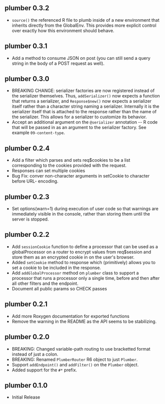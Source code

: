 plumber 0.3.2
--------------------------------------------------------------------------------
* `source()` the referenced R file to plumb inside of a new environment that 
  inherits directly from the GlobalEnv. This provides more explicit control over
  exactly how this environment should behave.

plumber 0.3.1
--------------------------------------------------------------------------------
* Add a method to consume JSON on post (you can still send a query string in
  the body of a POST request as well).

plumber 0.3.0
--------------------------------------------------------------------------------
* BREAKING CHANGE: serializer factories are now registered instead of the 
  serializer themselves. Thus, `addSerializer()` now expects a function that
  returns a serializer, and `Response$new()` now expects a serializer itself
  rather than a character string naming a serializer. Internally it is the 
  serializer itself that is attached to the response rather than the name of
  the serializer. This allows for a serializer to customize its behavior.
* Accept an additional argument on the `@serializer` annotation -- R code that
  will be passed in as an argument to the serializer factory. See example
  `09-content-type`.

plumber 0.2.4
--------------------------------------------------------------------------------
* Add a filter which parses and sets req$cookies to be a list corresponding to
  the cookies provided with the request.
* Responses can set multiple cookies
* Bug Fix: conver non-character arguments in setCookie to character before URL-
  encoding.

plumber 0.2.3
--------------------------------------------------------------------------------
* Set options(warn=1) during execution of user code so that warnings are 
  immediately visible in the console, rather than storing them until the server
  is stopped.

plumber 0.2.2
--------------------------------------------------------------------------------
* Add `sessionCookie` function to define a processor that can be used as a
  globalProcessor on a router to encrypt values from req$session and store them
  as an encrypted cookie in on the user's browser.
* Added `setCookie` method to response which (primitively) allows you to set
  a cookie to be included in the response.
* Add `addGlobalProcessor` method on `plumber` class to support a processor that
  runs a processor only a single time, before and then after all other filters 
  and the endpoint.
* Document all public params so CHECK passes

plumber 0.2.1
--------------------------------------------------------------------------------
* Add more Roxygen documentation for exported functions
* Remove the warning in the README as the API seems to be stabilizing.

plumber 0.2.0
--------------------------------------------------------------------------------
* BREAKING: Changed variable-path routing to use bracketted format instead of
  just a colon.
* BREAKING: Renamed `PlumberRouter` R6 object to just `Plumber`.
* Support `addEndpoint()` and `addFilter()` on the `Plumber` object.
* Added support for the `#*` prefix.

plumber 0.1.0
--------------------------------------------------------------------------------
* Initial Release
